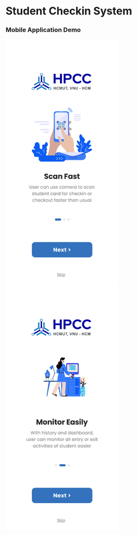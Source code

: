 # Student Checkin System

### Mobile Application Demo

<img src="/assets/Onboarding - 1.png" alt="Hình minh họa" width="300">
<img src="/assets/Onboarding - 2.png" alt="Hình minh họa" width="300">
